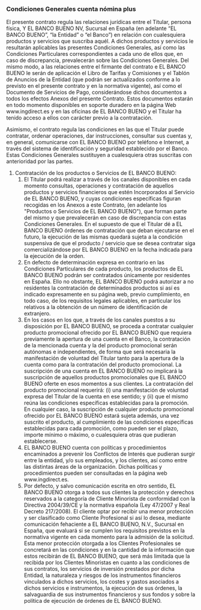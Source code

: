 <h3>Condiciones Generales cuenta nómina plus</h3>
<p>El presente contrato regula las relaciones jurídicas entre el Titular, persona física, Y EL BANCO BUENO NV, Sucursal en España (en adelante “EL BANCO BUENO”, “la Entidad” o “el Banco”) en relación con cualesquiera productos y servicios que suscriba aquél. A dichos productos y servicios le resultarán aplicables las presentes Condiciones Generales, así como las Condiciones Particulares correspondientes a cada uno de ellos que, en caso de discrepancia, prevalecerán sobre las Condiciones Generales. Del mismo modo, a las relaciones entre el firmante del contrato e EL BANCO BUENO le serán de aplicación el Libro de Tarifas y Comisiones y el Tablón de Anuncios de la Entidad (que podrán ser actualizados conforme a lo previsto en el presente contrato y en la normativa vigente), así como el Documento de Servicios de Pago, considerándose dichos documentos a todos los efectos Anexos del presente Contrato. Estos documentos estarán en todo momento disponibles en soporte duradero en la página Web www.ingdirect.es y en las oficinas de EL BANCO BUENO y el Titular ha tenido acceso a ellos con carácter previo a la contratación.</p>
<p>Asimismo, el contrato regula las condiciones en las que el Titular puede contratar, ordenar operaciones, dar instrucciones, consultar sus cuentas y, en general, comunicarse con EL BANCO BUENO por teléfono e Internet, a través del sistema de identificación y seguridad establecido por el Banco.
Estas Condiciones Generales sustituyen a cualesquiera otras suscritas con anterioridad por las partes.</p>
<ol>
<li>Contratación de los productos o Servicios de EL BANCO BUENO:
<ol><li>El Titular podrá realizar a través de los canales disponibles en cada momento consultas, operaciones y contratación de aquellos productos y servicios financieros que estén Incorporados al Servicio de EL BANCO BUENO, y cuyas condiciones específicas figuran recogidas en los Anexos a este Contrato, (en adelante los "Productos o Servicios de EL BANCO BUENO"), que forman parte del mismo y que prevalecerán en caso de discrepancia con estas Condiciones Generales. En el supuesto de que el Titular dé a EL BANCO BUENO órdenes de contratación que deban ejecutarse en el futuro, la ejecución de las mismas quedará sujeta a la condición suspensiva de que el producto / servicio que se desea contratar siga comercializándose por EL BANCO BUENO en la fecha indicada para la ejecución de la orden.</li>
<li>En defecto de determinación expresa en contrario en las Condiciones Particulares de cada producto, los productos de EL BANCO BUENO podrán ser contratados únicamente por residentes en España. Ello no obstante, EL BANCO BUENO podrá autorizar a no residentes la contratación de determinados productos si así es indicado expresamente en su página web, previo cumplimiento, en todo caso, de los requisitos legales aplicables, en particular los relativos a la obtención de un número de identificación de extranjero.</li>
<li>En los casos en los que, a través de los canales puestos a su disposición por EL BANCO BUENO, se proceda a contratar cualquier producto promocional ofrecido por EL BANCO BUENO que requiera previamente la apertura de una cuenta en el Banco, la contratación de la mencionada cuenta y la del producto promocional serán autónomas e independientes, de forma que será necesaria la manifestación de voluntad del Titular tanto para la apertura de la cuenta como para la contratación del producto promocional.
La suscripción de una cuenta en EL BANCO BUENO no implicará la suscripción de aquellos productos promocionales que EL BANCO BUENO oferte en esos momentos a sus clientes. La contratación del producto promocional requerirá: (i) una manifestación de voluntad expresa del Titular de la cuenta en ese sentido; y (ii) que el mismo reúna las condiciones específicas establecidas para la promoción.
En cualquier caso, la suscripción de cualquier producto promocional ofrecido por EL BANCO BUENO estará sujeta además, una vez suscrito el producto, al cumplimiento de las condiciones específicas establecidas para cada promoción, como pueden ser el plazo, importe mínimo o máximo, o cualesquiera otras que pudieran establecerse.</li>
<li>EL BANCO BUENO cuenta con políticas y procedimientos encaminados a prevenir los Conflictos de Interés que pudieran surgir entre la entidad, y/o sus empleados, y los clientes, así como entre las distintas áreas de la organización. Dichas políticas y procedimientos pueden ser consultadas en la página web www.ingdirect.es.</li>
<li>Por defecto, y salvo comunicación escrita en otro sentido, EL BANCO BUENO otorga a todos sus clientes la protección y derechos reservados a la categoría de Cliente Minorista de conformidad con la Directiva 2004/39/CE y la normativa española (Ley 47/2007 y Real Decreto 217/2008). El cliente 
optar por recibir una menor protección y ser clasificado como Cliente Profesional si así lo desea, mediante comunicación fehaciente a EL BANCO BUENO, N.V., Sucursal en España, que evaluará si se cumplen los requisitos previstos en la normativa vigente en cada momento para la admisión de la solicitud.
Esta menor protección otorgada a los Clientes Profesionales se concretará en las condiciones y en la cantidad de la información que estos recibirán de EL BANCO BUENO, que será más limitada que la recibida por los Clientes Minoristas en cuanto a las condiciones de sus contratos, los servicios de inversión prestados por dicha Entidad, la naturaleza y riesgos de los instrumentos financieros vinculados a dichos servicios, los costes y gastos asociados a dichos servicios e instrumentos, la ejecución de sus órdenes, la salvaguardia de sus instrumentos financieros y sus fondos y sobre la política de ejecución de órdenes de EL BANCO BUENO.</li></ol></li></ol>

